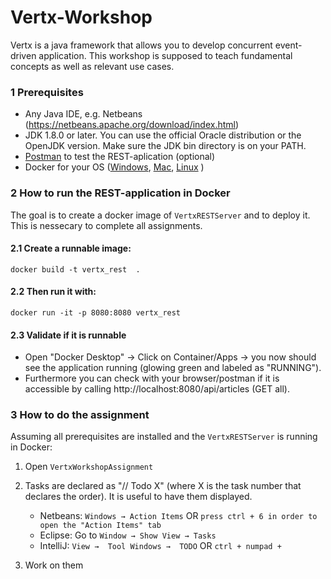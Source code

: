 # Vertx-Workshop

Vertx is a java framework that allows you to develop concurrent event-driven application. This workshop is supposed to teach fundamental concepts as well as relevant use cases.

### 1 Prerequisites
* Any Java IDE, e.g. Netbeans (https://netbeans.apache.org/download/index.html)
* JDK 1.8.0 or later. You can use the official Oracle distribution or the OpenJDK version. Make sure the JDK bin directory is on your PATH.
* [Postman](https://www.postman.com/downloads/) to test the REST-aplication (optional)
* Docker for your OS ([Windows](https://docs.docker.com/docker-for-windows/install/), [Mac](https://docs.docker.com/docker-for-mac/install/), [Linux](https://docs.docker.com/engine/install/) )

### 2 How to run the REST-application in Docker
The goal is to create a docker image of `VertxRESTServer` and to deploy it. This is nessecary to complete all assignments.

#### 2.1 Create a runnable image:
    docker build -t vertx_rest  .

#### 2.2 Then run it with:                
    docker run -it -p 8080:8080 vertx_rest

#### 2.3 Validate if it is runnable
* Open "Docker Desktop" -> Click on Container/Apps -> you now should see the application running (glowing green and labeled as "RUNNING").
* Furthermore you can check with your browser/postman if it is accessible by calling http://localhost:8080/api/articles (GET all).
 
### 3 How to do the assignment
Assuming all prerequisites are installed and the `VertxRESTServer` is running in Docker:
1. Open `VertxWorkshopAssignment`

2. Tasks are declared as "// Todo X" (where X is the task number that declares the order). It is useful to have them displayed.
   - Netbeans: `Windows → Action Items` OR `press ctrl + 6 in order to open the "Action Items" tab`
   - Eclipse: Go to `Window → Show View → Tasks`
   - IntelliJ: `View →  Tool Windows →  TODO` OR `ctrl + numpad +`
   
3. Work on them
 



